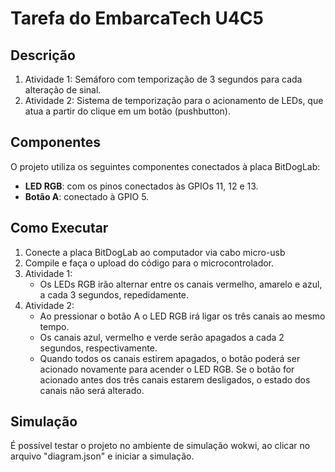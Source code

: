 # Tarefa do EmbarcaTech U4C5

## Descrição
1. Atividade 1:
   Semáforo com temporização de 3 segundos para cada alteração de sinal.
2. Atividade 2:
   Sistema de temporização para o acionamento de LEDs, que atua a partir do clique em um
botão (pushbutton).

## Componentes

O projeto utiliza os seguintes componentes conectados à placa BitDogLab:

- **LED RGB**: com os pinos conectados às GPIOs 11, 12 e 13.
- **Botão A**: conectado à GPIO 5.

## Como Executar

1. Conecte a placa BitDogLab ao computador via cabo micro-usb
2. Compile e faça o upload do código para o microcontrolador.
3. Atividade 1:
   - Os LEDs RGB irão alternar entre os canais vermelho, amarelo e azul, a cada 3 segundos, repedidamente.
4. Atividade 2:
   - Ao pressionar o botão A o LED RGB irá ligar os três canais ao mesmo tempo.
   - Os canais azul, vermelho e verde serão apagados a cada 2 segundos, respectivamente.
   - Quando todos os canais estirem apagados, o botão poderá ser acionado novamente para acender o LED RGB. Se o botão for acionado antes dos três canais estarem desligados, o estado dos canais não será alterado.

## Simulação
É possível testar o projeto no ambiente de simulação wokwi, ao clicar no arquivo "diagram.json" e iniciar a simulação.